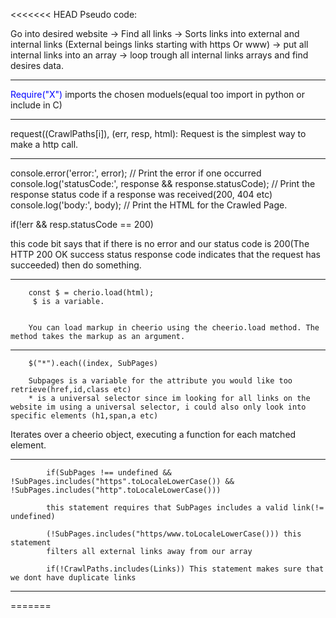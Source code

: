<<<<<<< HEAD
Pseudo code:

Go into desired website -> Find all links -> Sorts links into external and internal links  (External beings links starting with https Or www) -> put all internal links into an array ->  loop trough all internal links arrays and find desires data.

  _______________________________________________

<span style="color:blue">Require("X")</span> imports the chosen moduels(equal too import in python or include in C) 

  _______________________________________________

request((CrawlPaths[i]), (err, resp, html):
Request is the simplest way to make a http call.

  _______________________________________________

console.error('error:', error); // Print the error if one occurred
  console.log('statusCode:', response && response.statusCode); // Print the response status code if a response was received(200, 404 etc)
  console.log('body:', body); // Print the HTML for the Crawled Page.

  if(!err && resp.statusCode == 200)

  this code bit says that if there is no error and our status code is 200(The HTTP 200 OK success status response code indicates that the request has succeeded) then do something.

  _______________________________________________

        const $ = cherio.load(html);
         $ is a variable.


        You can load markup in cheerio using the cheerio.load method. The method takes the markup as an argument.

_______________________________________________


        $("*").each((index, SubPages) 

        Subpages is a variable for the attribute you would like too retrieve(href,id,class etc)
        * is a universal selector since im looking for all links on the website im using a universal selector, i could also only look into specific elements (h1,span,a etc)


Iterates over a cheerio object, executing a function for each matched element.

_______________________________________________

            if(SubPages !== undefined && !SubPages.includes("https".toLocaleLowerCase()) && !SubPages.includes("http".toLocaleLowerCase()))

            this statement requires that SubPages includes a valid link(!= undefined) 

            (!SubPages.includes("https/www.toLocaleLowerCase())) this statement
            filters all external links away from our array

            if(!CrawlPaths.includes(Links)) This statement makes sure that we dont have duplicate links



_______________________________________________
=======
